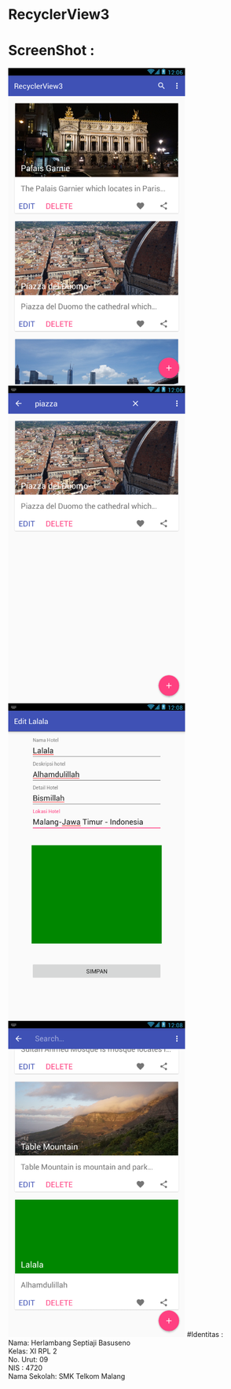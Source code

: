 # RecyclerView3
# ScreenShot :
![ScreenShot](https://github.com/herlambangsb/RecyclerView3/blob/master/pic1.png)
![ScreenShot](https://github.com/herlambangsb/RecyclerView3/blob/master/pic2.png)
![ScreenShot](https://github.com/herlambangsb/RecyclerView3/blob/master/pic3.png)
![ScreenShot](https://github.com/herlambangsb/RecyclerView3/blob/master/pic4.png)
#Identitas : <br>
Nama: Herlambang Septiaji Basuseno <br>
Kelas: XI RPL 2 <br>
No. Urut: 09 <br>
NIS : 4720 <br>
Nama Sekolah: SMK Telkom Malang <br>
